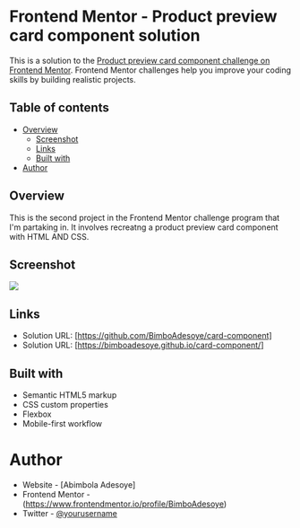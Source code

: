 # Frontend Mentor - Product preview card component solution

This is a solution to the [Product preview card component challenge on Frontend Mentor](https://www.frontendmentor.io/challenges/product-preview-card-component-GO7UmttRfa). Frontend Mentor challenges help you improve your coding skills by building realistic projects.

## Table of contents

- [Overview](#overview)
  - [Screenshot](#screenshot)
  - [Links](#links)
  - [Built with](#built-with)
- [Author](#author)

## Overview

This is the second project in the Frontend Mentor challenge program that I'm partaking in. It involves recreatng a product preview card component with HTML AND CSS.

## Screenshot

![](./images/Screenshot%202022-11-14%20at%2023-33-37%20Product%20preview%20card%20component.png.jpg)

## Links

- Solution URL: [https://github.com/BimboAdesoye/card-component]
- Solution URL: [https://bimboadesoye.github.io/card-component/]

## Built with

- Semantic HTML5 markup
- CSS custom properties
- Flexbox
- Mobile-first workflow

# Author

- Website - [Abimbola Adesoye]
- Frontend Mentor - (https://www.frontendmentor.io/profile/BimboAdesoye)
- Twitter - [@yourusername](https://www.twitter.com/Adesoye_bimbola)
